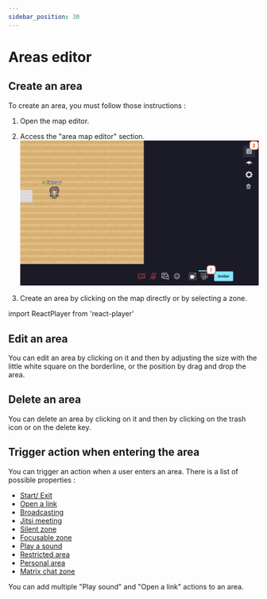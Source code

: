 ```yaml
---
sidebar_position: 30
---
```


# Areas editor

## Create an area

To create an area, you must follow those instructions :

1. Open the map editor.
2. Access the "area map editor" section.
   ![](../../images/editor/area_editor.png)

3. Create an area by clicking on the map directly or by selecting a zone.

import ReactPlayer from 'react-player'

<ReactPlayer width="100%" loop={true} playing controls url='/docs/map-building/images/editor/area_editor.mp4' />

## Edit an area

You can edit an area by clicking on it and then by adjusting the size with the little white square on the borderline, or the position by drag and drop the area.

## Delete an area

You can delete an area by clicking on it and then by clicking on the trash icon or on the delete key.

## Trigger action when entering the area

You can trigger an action when a user enters an area. There is a list of possible properties :

- [Start/ Exit](entry-exit.md)
- [Open a link](open-link.md)
- [Broadcasting](broadcast.md)
- [Jitsi meeting](jitsi.md)
- [Silent zone](silent.md)
- [Focusable zone](focusable.md)
- [Play a sound](play-sound.md)
- [Restricted area](restricted-area.md)
- [Personal area](personal-area.md)
- [Matrix chat zone](matrix-chat-zone.md)

You can add multiple "Play sound" and "Open a link" actions to an area.
